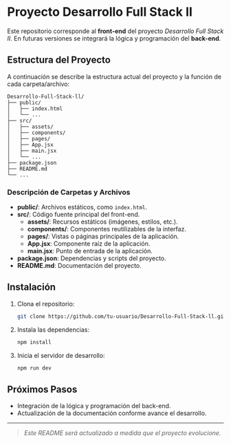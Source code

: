 # Proyecto Desarrollo Full Stack II

Este repositorio corresponde al **front-end** del proyecto _Desarrollo Full Stack II_. En futuras versiones se integrará la lógica y programación del **back-end**.

## Estructura del Proyecto

A continuación se describe la estructura actual del proyecto y la función de cada carpeta/archivo:

```
Desarrollo-Full-Stack-ll/
├── public/
│   ├── index.html
│   └── ...
├── src/
│   ├── assets/
│   ├── components/
│   ├── pages/
│   ├── App.jsx
│   ├── main.jsx
│   └── ...
├── package.json
├── README.md
└── ...
```

### Descripción de Carpetas y Archivos

- **public/**: Archivos estáticos, como `index.html`.
- **src/**: Código fuente principal del front-end.
    - **assets/**: Recursos estáticos (imágenes, estilos, etc.).
    - **components/**: Componentes reutilizables de la interfaz.
    - **pages/**: Vistas o páginas principales de la aplicación.
    - **App.jsx**: Componente raíz de la aplicación.
    - **main.jsx**: Punto de entrada de la aplicación.
- **package.json**: Dependencias y scripts del proyecto.
- **README.md**: Documentación del proyecto.

## Instalación

1. Clona el repositorio:
     ```bash
     git clone https://github.com/tu-usuario/Desarrollo-Full-Stack-ll.git
     ```
2. Instala las dependencias:
     ```bash
     npm install
     ```
3. Inicia el servidor de desarrollo:
     ```bash
     npm run dev
     ```

## Próximos Pasos

- Integración de la lógica y programación del back-end.
- Actualización de la documentación conforme avance el desarrollo.

---

> _Este README será actualizado a medida que el proyecto evolucione._